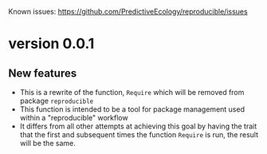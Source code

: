 Known issues: https://github.com/PredictiveEcology/reproducible/issues

version 0.0.1
==============

## New features
* This is a rewrite of the function, `Require` which will be removed from package `reproducible`
* This function is intended to be a tool for package management used within a "reproducible" workflow
* It differs from all other attempts at achieving this goal by having the trait that the first and subsequent times the function `Require` is run, the result will be the same.
